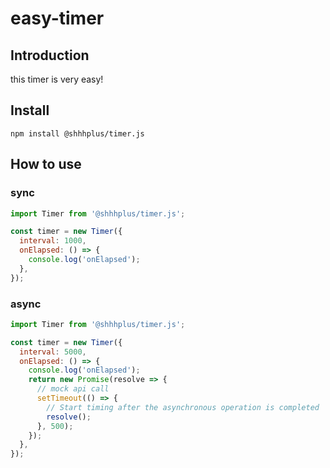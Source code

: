 # easy-timer

## Introduction

this timer is very easy!

## Install

`npm install @shhhplus/timer.js`

## How to use

### sync

```javascript
import Timer from '@shhhplus/timer.js';

const timer = new Timer({
  interval: 1000,
  onElapsed: () => {
    console.log('onElapsed');
  },
});
```

### async

```javascript
import Timer from '@shhhplus/timer.js';

const timer = new Timer({
  interval: 5000,
  onElapsed: () => {
    console.log('onElapsed');
    return new Promise(resolve => {
      // mock api call
      setTimeout(() => {
        // Start timing after the asynchronous operation is completed
        resolve();
      }, 500);
    });
  },
});
```
